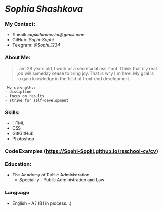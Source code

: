 # _Sophia Shashkova_

### My Contact:
* E-mail: _sophitkachenko@gmail.com_
* GitHub: _Sophi-Sophi_
* Telegram: _@Sophi_1234_

### About Me:

> I am 28 years old, I work as a secretarial assistant. I think that my real job will someday cease to bring joy. That is why I`m here. My goal is to gain knowledge in the field of front-end development.

     My strengths:
    - discipline
    - focus on results
    - strive for self-development

### Skills:

* HTML
* CSS 
* Git/GitHub
* Photoshop

### Code Examples (https://Sophi-Sophi.github.io/rsschool-cv/cv)

### Education:

* The Academy of Public Administration
    * Speciality - Public Administration and Law

### Language

* English - A2 (B1 in process…)


